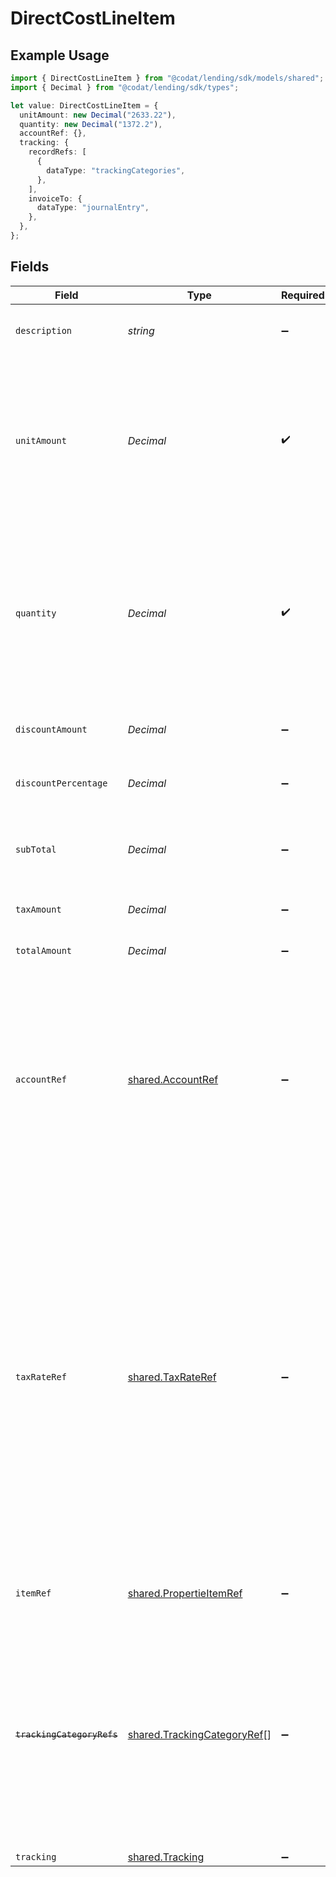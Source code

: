 # DirectCostLineItem

## Example Usage

```typescript
import { DirectCostLineItem } from "@codat/lending/sdk/models/shared";
import { Decimal } from "@codat/lending/sdk/types";

let value: DirectCostLineItem = {
  unitAmount: new Decimal("2633.22"),
  quantity: new Decimal("1372.2"),
  accountRef: {},
  tracking: {
    recordRefs: [
      {
        dataType: "trackingCategories",
      },
    ],
    invoiceTo: {
      dataType: "journalEntry",
    },
  },
};
```

## Fields

| Field                                                                                                                                                                                                                                                                                               | Type                                                                                                                                                                                                                                                                                                | Required                                                                                                                                                                                                                                                                                            | Description                                                                                                                                                                                                                                                                                         | Example                                                                                                                                                                                                                                                                                             |
| --------------------------------------------------------------------------------------------------------------------------------------------------------------------------------------------------------------------------------------------------------------------------------------------------- | --------------------------------------------------------------------------------------------------------------------------------------------------------------------------------------------------------------------------------------------------------------------------------------------------- | --------------------------------------------------------------------------------------------------------------------------------------------------------------------------------------------------------------------------------------------------------------------------------------------------- | --------------------------------------------------------------------------------------------------------------------------------------------------------------------------------------------------------------------------------------------------------------------------------------------------- | --------------------------------------------------------------------------------------------------------------------------------------------------------------------------------------------------------------------------------------------------------------------------------------------------- |
| `description`                                                                                                                                                                                                                                                                                       | *string*                                                                                                                                                                                                                                                                                            | :heavy_minus_sign:                                                                                                                                                                                                                                                                                  | Friendly name of the goods or services.                                                                                                                                                                                                                                                             |                                                                                                                                                                                                                                                                                                     |
| `unitAmount`                                                                                                                                                                                                                                                                                        | *Decimal*                                                                                                                                                                                                                                                                                           | :heavy_check_mark:                                                                                                                                                                                                                                                                                  | Price of each unit of goods or services.<br/>Note: If the platform does not provide this information, the unit amount will be mapped to the total amount.                                                                                                                                           |                                                                                                                                                                                                                                                                                                     |
| `quantity`                                                                                                                                                                                                                                                                                          | *Decimal*                                                                                                                                                                                                                                                                                           | :heavy_check_mark:                                                                                                                                                                                                                                                                                  | Number of units of goods or services received.<br/><br/>Note: If the platform does not provide this information, the quantity will be mapped as 1.                                                                                                                                                  |                                                                                                                                                                                                                                                                                                     |
| `discountAmount`                                                                                                                                                                                                                                                                                    | *Decimal*                                                                                                                                                                                                                                                                                           | :heavy_minus_sign:                                                                                                                                                                                                                                                                                  | Discount amount for the line before tax.                                                                                                                                                                                                                                                            |                                                                                                                                                                                                                                                                                                     |
| `discountPercentage`                                                                                                                                                                                                                                                                                | *Decimal*                                                                                                                                                                                                                                                                                           | :heavy_minus_sign:                                                                                                                                                                                                                                                                                  | Discount percentage for the line before tax.                                                                                                                                                                                                                                                        |                                                                                                                                                                                                                                                                                                     |
| `subTotal`                                                                                                                                                                                                                                                                                          | *Decimal*                                                                                                                                                                                                                                                                                           | :heavy_minus_sign:                                                                                                                                                                                                                                                                                  | Amount of the line, inclusive of discounts but exclusive of tax.                                                                                                                                                                                                                                    |                                                                                                                                                                                                                                                                                                     |
| `taxAmount`                                                                                                                                                                                                                                                                                         | *Decimal*                                                                                                                                                                                                                                                                                           | :heavy_minus_sign:                                                                                                                                                                                                                                                                                  | Amount of tax for the line.                                                                                                                                                                                                                                                                         |                                                                                                                                                                                                                                                                                                     |
| `totalAmount`                                                                                                                                                                                                                                                                                       | *Decimal*                                                                                                                                                                                                                                                                                           | :heavy_minus_sign:                                                                                                                                                                                                                                                                                  | Total amount of the line, including tax.                                                                                                                                                                                                                                                            |                                                                                                                                                                                                                                                                                                     |
| `accountRef`                                                                                                                                                                                                                                                                                        | [shared.AccountRef](../../../sdk/models/shared/accountref.md)                                                                                                                                                                                                                                       | :heavy_minus_sign:                                                                                                                                                                                                                                                                                  | Data types that reference an account, for example bill and invoice line items, use an accountRef that includes the ID and name of the linked account.                                                                                                                                               | {<br/>"Example": {<br/>"value": {<br/>"accountRef": {<br/>"id": "4f78a6b0-e9bb-40f2-82fd-f3a2daa1fd0a",<br/>"name": "Business Current Account"<br/>}<br/>}<br/>}<br/>}                                                                                                                              |
| `taxRateRef`                                                                                                                                                                                                                                                                                        | [shared.TaxRateRef](../../../sdk/models/shared/taxrateref.md)                                                                                                                                                                                                                                       | :heavy_minus_sign:                                                                                                                                                                                                                                                                                  | Data types that reference a tax rate, for example invoice and bill line items, use a taxRateRef that includes the ID and name of the linked tax rate.<br/><br/>Found on:<br/><br/>- Bill line items<br/>- Bill Credit Note line items<br/>- Credit Note line items<br/>- Direct incomes line items<br/>- Invoice line items<br/>- Items |                                                                                                                                                                                                                                                                                                     |
| `itemRef`                                                                                                                                                                                                                                                                                           | [shared.PropertieItemRef](../../../sdk/models/shared/propertieitemref.md)                                                                                                                                                                                                                           | :heavy_minus_sign:                                                                                                                                                                                                                                                                                  | Reference to the item the line is linked to.                                                                                                                                                                                                                                                        |                                                                                                                                                                                                                                                                                                     |
| ~~`trackingCategoryRefs`~~                                                                                                                                                                                                                                                                          | [shared.TrackingCategoryRef](../../../sdk/models/shared/trackingcategoryref.md)[]                                                                                                                                                                                                                   | :heavy_minus_sign:                                                                                                                                                                                                                                                                                  | : warning: ** DEPRECATED **: This will be removed in a future release, please migrate away from it as soon as possible.<br/><br/>Collection of categories against which this direct cost is tracked.                                                                                                |                                                                                                                                                                                                                                                                                                     |
| `tracking`                                                                                                                                                                                                                                                                                          | [shared.Tracking](../../../sdk/models/shared/tracking.md)                                                                                                                                                                                                                                           | :heavy_minus_sign:                                                                                                                                                                                                                                                                                  | N/A                                                                                                                                                                                                                                                                                                 |                                                                                                                                                                                                                                                                                                     |